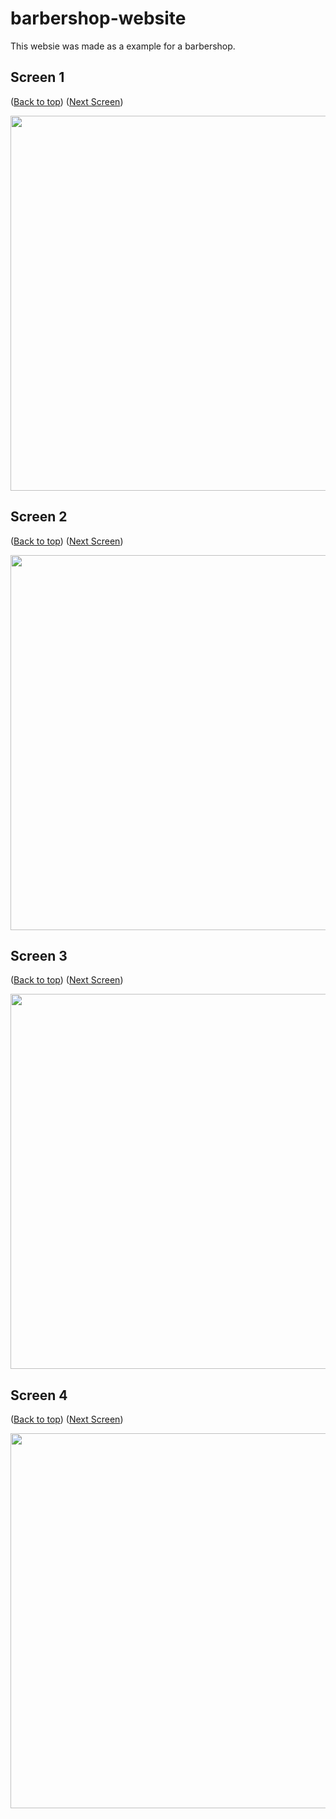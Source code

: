 # barbershop-website
This websie was made as a example for a barbershop. 


## **Screen 1** 
<p id="gdcalert1" >(<a href="#">Back to top</a>)   (<a href="#gdcalert2">Next Screen</a>)<br><span style="color: red; font-weight: bold"</span></p>
<img width="600" src="https://user-images.githubusercontent.com/4177453/71794707-c622c980-3010-11ea-9105-88bd7658a666.PNG">








## **Screen 2** 
<p id="gdcalert2" >(<a href="#">Back to top</a>)   (<a href="#gdcalert3">Next Screen</a>)<br><span style="color: red; font-weight: bold"</span></p>
<img width="600" src="https://user-images.githubusercontent.com/4177453/71794710-c622c980-3010-11ea-927e-4b8a026f1b35.PNG">









## **Screen 3** 
<p id="gdcalert3" >(<a href="#">Back to top</a>)   (<a href="#gdcalert4">Next Screen</a>)<br><span style="color: red; font-weight: bold"</span></p>
<img width="600" src="https://user-images.githubusercontent.com/4177453/71794709-c622c980-3010-11ea-9ce5-606071b3060a.PNG">







## **Screen 4** 
<p id="gdcalert4" >(<a href="#">Back to top</a>)   (<a href="#gdcalert5">Next Screen</a>)<br><span style="color: red; font-weight: bold"</span></p>
<img width="600" src="https://user-images.githubusercontent.com/4177453/71794708-c622c980-3010-11ea-8f45-c5476982ccf2.PNG">


